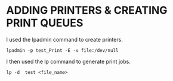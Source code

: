 # ADDING PRINTERS & CREATING PRINT QUEUES
I used the lpadmin command to create printers.
```
lpadmin -p test_Print -E -v file:/dev/null
```
I then used the lp command to generate print jobs.
```
lp -d  test <file_name>
```
